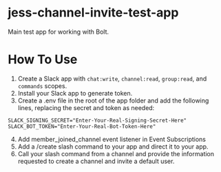 # jess-channel-invite-test-app
Main test app for working with Bolt.

# How To Use
1. Create a Slack app with `chat:write`, `channel:read`, `group:read`, and `commands` scopes.
2. Install your Slack app to generate token.
3. Create a .env file in the root of the app folder and add the following lines, replacing the secret and token as needed:
```
SLACK_SIGNING_SECRET="Enter-Your-Real-Signing-Secret-Here"
SLACK_BOT_TOKEN="Enter-Your-Real-Bot-Token-Here"
```
4. Add member_joined_channel event listener in Event Subscriptions
5. Add a /create slash command to your app and direct it to your app.
6. Call your slash command from a channel and provide the information requested to create a channel and invite a default user.
